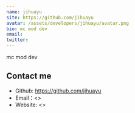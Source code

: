 ```yaml
---
name: jihuayu
site: https://github.com/jihuayu
avatar: /assets/developers/jihuayu/avatar.png
bio: mc mod dev
email: 
twitter: 
---
```


mc mod dev

## Contact me

- Github: <https://github.com/jihuayu>
- Email：<>
- Website: <>
